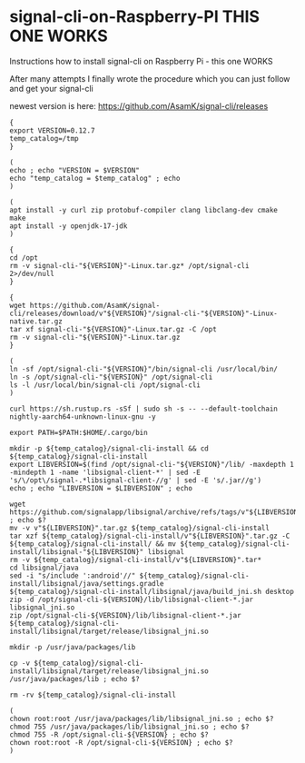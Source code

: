 # signal-cli-on-Raspberry-PI THIS ONE WORKS

Instructions how to install signal-cli on Raspberry Pi - this one WORKS

After many attempts I finally wrote the procedure which you can just follow and get your signal-cli 

 newest version is here: https://github.com/AsamK/signal-cli/releases
```console
{
export VERSION=0.12.7
temp_catalog=/tmp
}

```

```console
(
echo ; echo "VERSION = $VERSION" 
echo "temp_catalog = $temp_catalog" ; echo 
)

```

```console
(
apt install -y curl zip protobuf-compiler clang libclang-dev cmake make
apt install -y openjdk-17-jdk
)

```

```console
{
cd /opt
rm -v signal-cli-"${VERSION}"-Linux.tar.gz* /opt/signal-cli 2>/dev/null
}

```

```console
{
wget https://github.com/AsamK/signal-cli/releases/download/v"${VERSION}"/signal-cli-"${VERSION}"-Linux-native.tar.gz
tar xf signal-cli-"${VERSION}"-Linux.tar.gz -C /opt
rm -v signal-cli-"${VERSION}"-Linux.tar.gz
}
```
```console
(
ln -sf /opt/signal-cli-"${VERSION}"/bin/signal-cli /usr/local/bin/
ln -s /opt/signal-cli-"${VERSION}" /opt/signal-cli
ls -l /usr/local/bin/signal-cli /opt/signal-cli
)
```
```console
curl https://sh.rustup.rs -sSf | sudo sh -s -- --default-toolchain nightly-aarch64-unknown-linux-gnu -y
```

```console
export PATH=$PATH:$HOME/.cargo/bin
```
```console
mkdir -p ${temp_catalog}/signal-cli-install && cd ${temp_catalog}/signal-cli-install
export LIBVERSION=$(find /opt/signal-cli-"${VERSION}"/lib/ -maxdepth 1 -mindepth 1 -name 'libsignal-client-*' | sed -E 's/\/opt\/signal-.*libsignal-client-//g' | sed -E 's/.jar//g')
echo ; echo "LIBVERSION = $LIBVERSION" ; echo 
```
```console
wget https://github.com/signalapp/libsignal/archive/refs/tags/v"${LIBVERSION}".tar.gz ; echo $?
mv -v v"${LIBVERSION}".tar.gz ${temp_catalog}/signal-cli-install
tar xzf ${temp_catalog}/signal-cli-install/v"${LIBVERSION}".tar.gz -C ${temp_catalog}/signal-cli-install/ && mv ${temp_catalog}/signal-cli-install/libsignal-"${LIBVERSION}" libsignal
rm -v ${temp_catalog}/signal-cli-install/v"${LIBVERSION}".tar*
cd libsignal/java
sed -i "s/include ':android'//" ${temp_catalog}/signal-cli-install/libsignal/java/settings.gradle
${temp_catalog}/signal-cli-install/libsignal/java/build_jni.sh desktop
zip -d /opt/signal-cli-${VERSION}/lib/libsignal-client-*.jar libsignal_jni.so
zip /opt/signal-cli-${VERSION}/lib/libsignal-client-*.jar ${temp_catalog}/signal-cli-install/libsignal/target/release/libsignal_jni.so
```

```console
mkdir -p /usr/java/packages/lib
```
```console
cp -v ${temp_catalog}/signal-cli-install/libsignal/target/release/libsignal_jni.so /usr/java/packages/lib ; echo $?
```
```console
rm -rv ${temp_catalog}/signal-cli-install
```
```console
(
chown root:root /usr/java/packages/lib/libsignal_jni.so ; echo $?
chmod 755 /usr/java/packages/lib/libsignal_jni.so ; echo $?
chmod 755 -R /opt/signal-cli-${VERSION} ; echo $?
chown root:root -R /opt/signal-cli-${VERSION} ; echo $?
)
```
